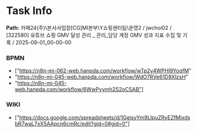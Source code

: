# Task Info

**Path:** 카페24(주)\본사사업장\[CG]MI본부\Y쇼핑센터팀\운영2 / jwchoi02 / [322580] 유튜브 쇼핑 GMV 달성 관리 _ 관리_담당 계정 GMV 성과 지표 수집 및 기록 / 2025-09-01_00-00-00

### BPMN
- ["https://n8n-mi-062-web.hanpda.com/workflow/wTp2y4WPHl9YoqfM"
- "https://n8n-mi-045-web.hanpda.com/workflow/WdO7RVe61D8XlzsH"
- "https://n8n-mi-045-web.hanpda.com/workflow/6WwPyymh2S2oCSAB"]

### WIKI
- ["https://docs.google.com/spreadsheets/d/1GejsyYm9LIpuZRyEZfMixdsbR7waL7xX5AApcn6cmRc/edit?gid=0#gid=0"]


